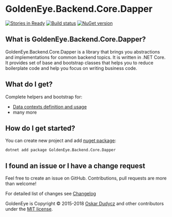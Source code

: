 ﻿# GoldenEye.Backend.Core.Dapper
[![Stories in Ready](https://badge.waffle.io/oskardudycz/GoldenEye.png?label=ready&title=Ready)](https://waffle.io/oskardudycz/GoldenEye)
[![Build status](https://ci.appveyor.com/api/projects/status/1mtm4h33cvur6kob?svg=true)](https://ci.appveyor.com/project/oskardudycz/goldeneye-core)
[![NuGet version](https://badge.fury.io/nu/GoldenEye.Backend.Core.Dapper.svg)](https://badge.fury.io/nu/GoldenEye.Backend.Core.Dapper)

What is GoldenEye.Backend.Core.Dapper?
--------------------------------
GoldenEye.Backend.Core.Dapper is a library that brings you abstractions and implementations for common backend topics. It is written in .NET Core. It provides set of base and bootstrap classes that helps you to reduce boilerplate code and help you focus on writing business code.

What do I get?
--------------------------------
Complete helpers and bootstrap for:
- [Data contexts definition and usage](Context)
- many more

How do I get started?
--------------------------------
You can create new project and add [nuget package](https://www.nuget.org/packages/GoldenEye.Backend.Core.Dapper):

`dotnet add package GoldenEye.Backend.Core.Dapper`

I found an issue or I have a change request
--------------------------------
Feel free to create an issue on GitHub. Contributions, pull requests are more than welcome!

For detailed list of changes see [Changelog](Changelog.md)  

GoldenEye is Copyright &copy; 2015-2018 [Oskar Dudycz](http://oskar-dudycz.pl) and other contributors under the [MIT license](LICENSE.txt).
